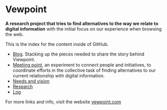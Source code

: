 # Vewpoint

**A research project that tries to find alternatives to the way we relate to digital information** with the initial focus on our experience when browsing the web.

This is the index for the content inside of GitHub.

- [Blog](blog). Stacking up the pieces needed to share the story behind Viewpoint.
- [Meeting point](https://github.com/vewpoint/meeting-point), an experiment to connect people and initiatives, to coordinate efforts in the collective task of finding alternatives to our current relationship with digital information.
- [Needs and vision](needs-and-vision.md)
- [Research](https://github.com/vewpoint/research)
- [Log](log.md)

For more links and info, visit the website [vewpoint.com](https://vewpoint.com/)


